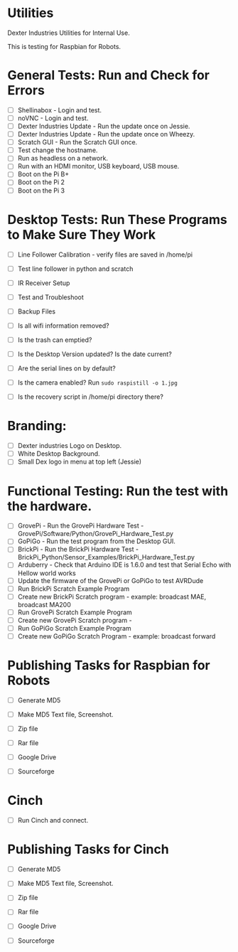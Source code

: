 # Utilities
Dexter Industries Utilities for Internal Use.


This is testing for Raspbian for Robots.


General Tests:  Run and Check for Errors
=====================================
- [ ] Shellinabox - Login and test.  
- [ ] noVNC - Login and test.
- [ ] Dexter Industries Update - Run the update once on Jessie.
- [ ] Dexter Industries Update - Run the update once on Wheezy.
- [ ] Scratch GUI - Run the Scratch GUI once.  
- [ ] Test change the hostname.
- [ ] Run as headless on a network.
- [ ] Run with an HDMI monitor, USB keyboard, USB mouse.
- [ ] Boot on the Pi B+
- [ ] Boot on the Pi 2
- [ ] Boot on the Pi 3

Desktop Tests:  Run These Programs to Make Sure They Work
=====================================
- [ ] Line Follower Calibration - verify files are saved in /home/pi
- [ ] Test line follower in python and scratch
- [ ] IR Receiver Setup
- [ ] Test and Troubleshoot
- [ ] Backup Files

- [ ] Is all wifi information removed?
- [ ] Is the trash can emptied?
- [ ] Is the Desktop Version updated?  Is the date current?
- [ ] Are the serial lines on by default?
- [ ] Is the camera enabled?  Run `sudo raspistill -o 1.jpg`
- [ ] Is the recovery script in /home/pi directory there?

Branding:
=====================================
- [ ] Dexter industries Logo on Desktop.
- [ ] White Desktop Background.
- [ ] Small Dex logo in menu at top left (Jessie)

Functional Testing:  Run the test with the hardware.
=====================================
- [ ] GrovePi -  Run the GrovePi Hardware Test - GrovePi/Software/Python/GrovePi_Hardware_Test.py
- [ ] GoPiGo - Run the test program from the Desktop GUI.
- [ ] BrickPi - Run the BrickPi Hardware Test - BrickPi_Python/Sensor_Examples/BrickPi_Hardware_Test.py
- [ ] Arduberry - Check that Arduino IDE is 1.6.0 and test that Serial Echo with Hellow world works
- [ ] Update the firmware of the GrovePi or GoPiGo to test AVRDude
- [ ] Run BrickPi Scratch Example Program
- [ ] Create new BrickPi Scratch program - example: broadcast MAE, broadcast MA200
- [ ] Run GrovePi Scratch Example Program
- [ ] Create new GrovePi Scratch program - 
- [ ] Run GoPiGo Scratch Example Program
- [ ] Create new GoPiGo Scratch Program - example: broadcast forward

Publishing Tasks for Raspbian for Robots
=====================================
- [ ] Generate MD5
- [ ] Make MD5 Text file, Screenshot.
- [ ] Zip file
- [ ] Rar file
- [ ] Google Drive
- [ ] Sourceforge


Cinch
=====================================
- [ ] Run Cinch and connect.


Publishing Tasks for Cinch
=====================================
- [ ] Generate MD5
- [ ] Make MD5 Text file, Screenshot.
- [ ] Zip file
- [ ] Rar file
- [ ] Google Drive
- [ ] Sourceforge

